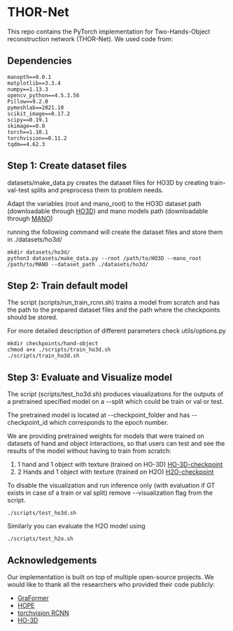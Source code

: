 # THOR-Net

This repo contains the PyTorch implementation for Two-Hands-Object reconstruction network (THOR-Net). We used code from: 

## Dependencies

```
manopth==0.0.1
matplotlib==3.3.4
numpy==1.13.3
opencv_python==4.5.3.56
Pillow==9.2.0
pymeshlab==2021.10
scikit_image==0.17.2
scipy==0.19.1
skimage==0.0
torch==1.10.1
torchvision==0.11.2
tqdm==4.62.3
```

## Step 1: Create dataset files
datasets/make_data.py creates the dataset files for HO3D by creating train-val-test splits and preprocess them to problem needs. 

Adapt the variables (root and mano_root) to the HO3D dataset path (downloadable through [HO3D](https://www.tugraz.at/index.php?id=40231)) and mano models path (downloadable through [MANO](https://mano.is.tue.mpg.de/)) 

running the following command will create the dataset files and store them in ./datasets/ho3d/

```
mkdir datasets/ho3d/
python3 datasets/make_data.py --root /path/to/HO3D --mano_root /path/to/MANO --dataset_path ./datasets/ho3d/

```
## Step 2: Train default model

The script (scripts/run_train_rcnn.sh) trains a model from scratch and has the path to the prepared dataset files and the path where the checkpoints should be stored. 

For more detailed description of different parameters check utils/options.py

```
mkdir checkpoints/hand-object
chmod a+x ./scripts/train_ho3d.sh
./scripts/train_ho3d.sh
```

## Step 3: Evaluate and Visualize model
The script (scripts/test_ho3d.sh) produces visualizations for the outputs of a pretrained specified model on a --split which could be train or val or test.

The pretrained model is located at --checkpoint_folder and has --checkpoint_id which corresponds to the epoch number.

We are providing pretrained weights for models that were trained on datasets of hand and object interactions, so that users can test and see the results of the model without having to train from scratch:

1. 1 hand and 1 object with texture (trained on HO-3D) [HO-3D-checkpoint](https://cloud.dfki.de/owncloud/index.php/s/CZtPMQjqJMEg52q)
2. 2 Hands and 1 object with texture (trained on H2O) [H2O-checkpoint](https://cloud.dfki.de/owncloud/index.php/s/NkjaqqRsPpMRF8s)

To disable the visualization and run inference only (with evaluation if GT exists in case of a train or val split) remove --visualization flag from the script.

```
./scripts/test_ho3d.sh
```

Similarly you can evaluate the H2O model using

```
./scripts/test_h2o.sh
```

## Acknowledgements

Our implementation is built on top of multiple open-source projects. We would like to thank all the researchers who provided their code publicly:

- [GraFormer](https://github.com/Graformer/GraFormer)
- [HOPE](https://github.com/bardiadoosti/HOPE)
- [torchvision RCNN](https://pytorch.org/vision/main/models/generated/torchvision.models.detection.keypointrcnn_resnet50_fpn.html#torchvision.models.detection.keypointrcnn_resnet50_fpn)
- [HO-3D](https://github.com/shreyashampali/ho3d)

